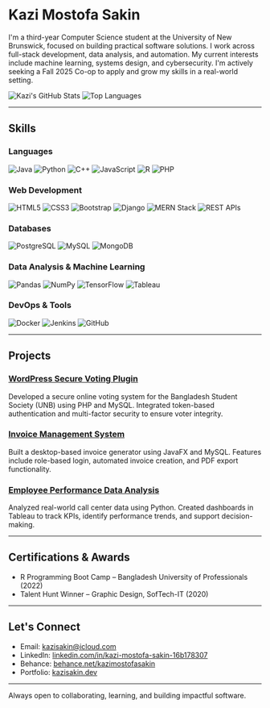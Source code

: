 # Kazi Mostofa Sakin

I'm a third-year Computer Science student at the University of New Brunswick, focused on building practical software solutions. I work across full-stack development, data analysis, and automation. My current interests include machine learning, systems design, and cybersecurity. I'm actively seeking a Fall 2025 Co-op to apply and grow my skills in a real-world setting.

![Kazi's GitHub Stats](https://github-readme-stats.vercel.app/api?username=kazisakin&show_icons=true&theme=radical)
![Top Languages](https://github-readme-stats.vercel.app/api/top-langs/?username=kazisakin&layout=compact&theme=radical)


---

## Skills

### Languages  
![Java](https://img.shields.io/badge/Java-ED8B00?style=for-the-badge&logo=openjdk&logoColor=white)
![Python](https://img.shields.io/badge/Python-3776AB?style=for-the-badge&logo=python&logoColor=white)
![C++](https://img.shields.io/badge/C++-00599C?style=for-the-badge&logo=c%2B%2B&logoColor=white)
![JavaScript](https://img.shields.io/badge/JavaScript-F7DF1E?style=for-the-badge&logo=javascript&logoColor=black)
![R](https://img.shields.io/badge/R-276DC3?style=for-the-badge&logo=r&logoColor=white)
![PHP](https://img.shields.io/badge/PHP-777BB4?style=for-the-badge&logo=php&logoColor=white)

### Web Development  
![HTML5](https://img.shields.io/badge/HTML5-E34F26?style=for-the-badge&logo=html5&logoColor=white)
![CSS3](https://img.shields.io/badge/CSS3-1572B6?style=for-the-badge&logo=css3&logoColor=white)
![Bootstrap](https://img.shields.io/badge/Bootstrap-563D7C?style=for-the-badge&logo=bootstrap&logoColor=white)
![Django](https://img.shields.io/badge/Django-092E20?style=for-the-badge&logo=django&logoColor=white)
![MERN Stack](https://img.shields.io/badge/MERN-4CAF50?style=for-the-badge&logo=mern&logoColor=white)
![REST APIs](https://img.shields.io/badge/REST--API-00A3E0?style=for-the-badge&logo=swagger&logoColor=white)

### Databases  
![PostgreSQL](https://img.shields.io/badge/PostgreSQL-316192?style=for-the-badge&logo=postgresql&logoColor=white)
![MySQL](https://img.shields.io/badge/MySQL-4479A1?style=for-the-badge&logo=mysql&logoColor=white)
![MongoDB](https://img.shields.io/badge/MongoDB-4EA94B?style=for-the-badge&logo=mongodb&logoColor=white)

### Data Analysis & Machine Learning  
![Pandas](https://img.shields.io/badge/Pandas-150458?style=for-the-badge&logo=pandas&logoColor=white)
![NumPy](https://img.shields.io/badge/NumPy-013243?style=for-the-badge&logo=numpy&logoColor=white)
![TensorFlow](https://img.shields.io/badge/TensorFlow-FF6F00?style=for-the-badge&logo=tensorflow&logoColor=white)
![Tableau](https://img.shields.io/badge/Tableau-E97627?style=for-the-badge&logo=tableau&logoColor=white)

### DevOps & Tools  
![Docker](https://img.shields.io/badge/Docker-2496ED?style=for-the-badge&logo=docker&logoColor=white)
![Jenkins](https://img.shields.io/badge/Jenkins-D24939?style=for-the-badge&logo=jenkins&logoColor=white)
![GitHub](https://img.shields.io/badge/GitHub-181717?style=for-the-badge&logo=github&logoColor=white)

---

## Projects

### [WordPress Secure Voting Plugin](https://github.com/Kazisakin/2FA-Universal-WP-Voting)  
Developed a secure online voting system for the Bangladesh Student Society (UNB) using PHP and MySQL. Integrated token-based authentication and multi-factor security to ensure voter integrity.

### [Invoice Management System](https://github.com/Kazisakin/Invoice-generator)  
Built a desktop-based invoice generator using JavaFX and MySQL. Features include role-based login, automated invoice creation, and PDF export functionality.

### [Employee Performance Data Analysis](https://github.com/Kazisakin)  
Analyzed real-world call center data using Python. Created dashboards in Tableau to track KPIs, identify performance trends, and support decision-making.

---

## Certifications & Awards

- R Programming Boot Camp – Bangladesh University of Professionals (2022)  
- Talent Hunt Winner – Graphic Design, SofTech-IT (2020)

---

## Let's Connect

- Email: kazisakin@icloud.com  
- LinkedIn: [linkedin.com/in/kazi-mostofa-sakin-16b178307](https://www.linkedin.com/in/kazi-mostofa-sakin-16b178307)  
- Behance: [behance.net/kazimostofasakin](https://www.behance.net/kazimostofasakin)  
- Portfolio: [kazisakin.dev](https://kazisakin.dev)

---

Always open to collaborating, learning, and building impactful software.

